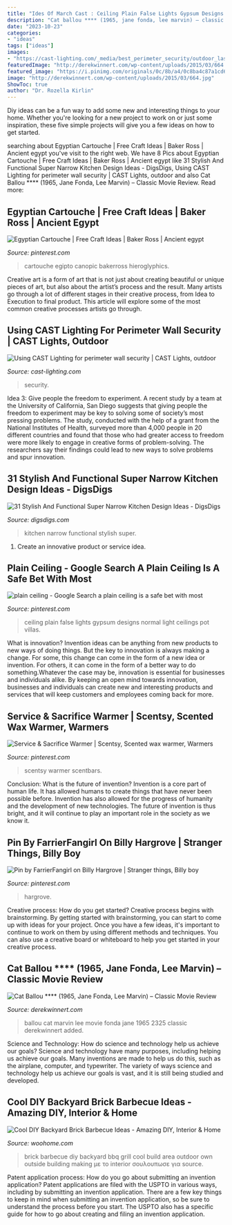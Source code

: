 ```yaml
---
title: "Ides Of March Cast : Ceiling Plain False Lights Gypsum Designs Normal Light Ceilings Pot Villas"
description: "Cat ballou **** (1965, jane fonda, lee marvin) – classic movie review"
date: "2023-10-23"
categories:
- "ideas"
tags: ["ideas"]
images:
- "https://cast-lighting.com/_media/best_perimeter_security/outdoor_laser_beam.jpg"
featuredImage: "http://derekwinnert.com/wp-content/uploads/2015/03/664.jpg"
featured_image: "https://i.pinimg.com/originals/0c/8b/a4/0c8ba4c87a1cd667b3e30aad591fb116.jpg"
image: "http://derekwinnert.com/wp-content/uploads/2015/03/664.jpg"
ShowToc: true
author: "Dr. Rozella Kirlin"
---
```



Diy ideas can be a fun way to add some new and interesting things to your home. Whether you're looking for a new project to work on or just some inspiration, these five simple projects will give you a few ideas on how to get started.

	

		
searching about Egyptian Cartouche | Free Craft Ideas | Baker Ross | Ancient egypt you've visit to the right web. We have 8 Pics about Egyptian Cartouche | Free Craft Ideas | Baker Ross | Ancient egypt like 31 Stylish And Functional Super Narrow Kitchen Design Ideas - DigsDigs, Using CAST Lighting for perimeter wall security | CAST Lights, outdoor and also Cat Ballou **** (1965, Jane Fonda, Lee Marvin) – Classic Movie Review. Read more:
		
    
## Egyptian Cartouche | Free Craft Ideas | Baker Ross | Ancient Egypt

<img loading=lazy src="https://i.pinimg.com/736x/b0/23/97/b023972189da2dbf478b3253bced5702.jpg" onerror="this.onerror=null;this.src='https://tse1.mm.bing.net/th?id=OIP.ZWSucCpT73OWv2LWiAHk6AHaHa&amp;pid=15.1';" alt="Egyptian Cartouche | Free Craft Ideas | Baker Ross | Ancient egypt">

_Source: pinterest.com_

>cartouche egipto canopic bakerross hieroglyphics. 

	

Creative art is a form of art that is not just about creating beautiful or unique pieces of art, but also about the artist’s process and the result. Many artists go through a lot of different stages in their creative process, from Idea to Execution to final product. This article will explore some of the most common creative processes artists go through.

    
## Using CAST Lighting For Perimeter Wall Security | CAST Lights, Outdoor

<img loading=lazy src="https://cast-lighting.com/_media/best_perimeter_security/outdoor_laser_beam.jpg" onerror="this.onerror=null;this.src='https://tse1.mm.bing.net/th?id=OIP.ihDxX4Nrwx0YKRoEMX2RxwHaEA&amp;pid=15.1';" alt="Using CAST Lighting for perimeter wall security | CAST Lights, outdoor">

_Source: cast-lighting.com_

>security. 

	

Idea 3: Give people the freedom to experiment.
A recent study by a team at the University of California, San Diego suggests that giving people the freedom to experiment may be key to solving some of society’s most pressing problems. The study, conducted with the help of a grant from the National Institutes of Health, surveyed more than 4,000 people in 20 different countries and found that those who had greater access to freedom were more likely to engage in creative forms of problem-solving. The researchers say their findings could lead to new ways to solve problems and spur innovation.

    
## 31 Stylish And Functional Super Narrow Kitchen Design Ideas - DigsDigs

<img loading=lazy src="https://www.digsdigs.com/photos/stylish-and-functional-narrow-kitchen-design-ideas-28-554x831.jpg" onerror="this.onerror=null;this.src='https://tse4.mm.bing.net/th?id=OIP.k9I6HaRBo4yyiEYadl2ggAHaLH&amp;pid=15.1';" alt="31 Stylish And Functional Super Narrow Kitchen Design Ideas - DigsDigs">

_Source: digsdigs.com_

>kitchen narrow functional stylish super. 

	

1. Create an innovative product or service idea.

    
## Plain Ceiling - Google Search A Plain Ceiling Is A Safe Bet With Most

<img loading=lazy src="https://i.pinimg.com/originals/0c/8b/a4/0c8ba4c87a1cd667b3e30aad591fb116.jpg" onerror="this.onerror=null;this.src='https://tse2.mm.bing.net/th?id=OIP.yCsX4B8TkOhbOmVnaojcmAHaFj&amp;pid=15.1';" alt="plain ceiling - Google Search a plain ceiling is a safe bet with most">

_Source: pinterest.com_

>ceiling plain false lights gypsum designs normal light ceilings pot villas. 

	

What is innovation?
Invention ideas can be anything from new products to new ways of doing things. But the key to innovation is always making a change. For some, this change can come in the form of a new idea or invention. For others, it can come in the form of a better way to do something.Whatever the case may be, innovation is essential for businesses and individuals alike. By keeping an open mind towards innovation, businesses and individuals can create new and interesting products and services that will keep customers and employees coming back for more.

    
## Service &amp; Sacrifice Warmer | Scentsy, Scented Wax Warmer, Warmers

<img loading=lazy src="https://i.pinimg.com/736x/10/27/dc/1027dc27d05f36b4503305c656925940.jpg" onerror="this.onerror=null;this.src='https://tse3.mm.bing.net/th?id=OIP.rLLC5V7jBZe1mMT_wqQpWAHaHa&amp;pid=15.1';" alt="Service &amp; Sacrifice Warmer | Scentsy, Scented wax warmer, Warmers">

_Source: pinterest.com_

>scentsy warmer scentbars. 

	

Conclusion: What is the future of invention?
Invention is a core part of human life. It has allowed humans to create things that have never been possible before. Invention has also allowed for the progress of humanity and the development of new technologies. The future of invention is thus bright, and it will continue to play an important role in the society as we know it.

    
## Pin By FarrierFangirl On Billy Hargrove | Stranger Things, Billy Boy

<img loading=lazy src="https://i.pinimg.com/736x/c3/3e/d1/c33ed146751ea8ea55a590ebc5cf83c8.jpg" onerror="this.onerror=null;this.src='https://tse3.mm.bing.net/th?id=OIP.JXkHu7i1hsNJbQPKclrXIgHaDt&amp;pid=15.1';" alt="Pin by FarrierFangirl on Billy Hargrove | Stranger things, Billy boy">

_Source: pinterest.com_

>hargrove. 

	

Creative process: How do you get started?
Creative process begins with brainstorming. By getting started with brainstorming, you can start to come up with ideas for your project. Once you have a few ideas, it's important to continue to work on them by using different methods and techniques. You can also use a creative board or whiteboard to help you get started in your creative process.

    
## Cat Ballou **** (1965, Jane Fonda, Lee Marvin) – Classic Movie Review

<img loading=lazy src="http://derekwinnert.com/wp-content/uploads/2015/03/664.jpg" onerror="this.onerror=null;this.src='https://tse4.mm.bing.net/th?id=OIP.bQN_iZMskgZfHLpXj6M1UQHaFz&amp;pid=15.1';" alt="Cat Ballou **** (1965, Jane Fonda, Lee Marvin) – Classic Movie Review">

_Source: derekwinnert.com_

>ballou cat marvin lee movie fonda jane 1965 2325 classic derekwinnert added. 

	

Science and Technology: How do science and technology help us achieve our goals?
Science and technology have many purposes, including helping us achieve our goals. Many inventions are made to help us do this, such as the airplane, computer, and typewriter. The variety of ways science and technology help us achieve our goals is vast, and it is still being studied and developed.

    
## Cool DIY Backyard Brick Barbecue Ideas - Amazing DIY, Interior &amp; Home

<img loading=lazy src="http://www.woohome.com/wp-content/uploads/2016/02/brick-barbecue-tips-7.jpg" onerror="this.onerror=null;this.src='https://tse4.mm.bing.net/th?id=OIP.FtgqsZK3pivZ6VOY5noBSgHaGW&amp;pid=15.1';" alt="Cool DIY Backyard Brick Barbecue Ideas - Amazing DIY, Interior &amp; Home">

_Source: woohome.com_

>brick barbecue diy backyard bbq grill cool build area outdoor own outside building making με το interior σουλουπωσε για source. 

	

Patent application process: How do you go about submitting an invention application?
Patent applications are filed with the USPTO in various ways, including by submitting an invention application. There are a few key things to keep in mind when submitting an invention application, so be sure to understand the process before you start. The USPTO also has a specific guide for how to go about creating and filing an invention application.

